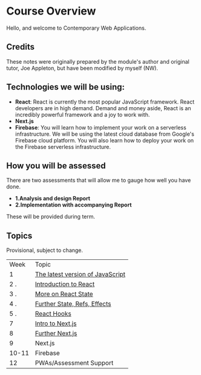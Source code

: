 # Course Overview

Hello, and welcome to Contemporary Web Applications.

## Credits ##

These notes were originally prepared by the module's author and original tutor, Joe Appleton, but have been modified by myself (NW).

## Technologies we will be using:

- **React**: React is currently the most popular JavaScript framework. React developers are in high demand. Demand and money aside, React is an incredibly powerful framework and a joy to work with.
- **Next.js**
- **Firebase**: You will learn how to implement your work on a serverless infrastructure. We will be using the latest cloud database from Google's Firebase cloud platform. You will also learn how to deploy your work on the Firebase serverless infrastructure.

## How you will be assessed

There are two assessments that will allow me to gauge how well you have done.

- **1.Analysis and design Report**
- **2.Implementation with accompanying Report**

These will be provided during term.

## Topics

Provisional, subject to change.


|      |                                              |
| ---- | -------------------------------------------- |
| Week | Topic                                        |
| 1    | [The latest version of JavaScript](week_1/)             |
| 2 .  | [Introduction to React](week_2/)                       |
| 3 .  | [More on React State](week_3/)                       |
| 4 .  | [Further State, Refs, Effects](week_4/)                       |
| 5 .  | [React Hooks](week_5/)                       |
| 7 | [Intro to Next.js](week_7/)                                       |
| 8 | [Further Next.js](week_8/)                                       |
| 9  | Next.js                                     |
| 10-11  | Firebase                                     |
| 12 | PWAs/Assessment Support                           |

